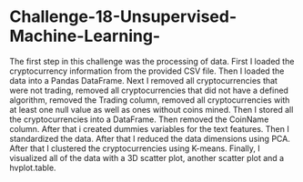 # Challenge-18-Unsupervised-Machine-Learning-
The first step in this challenge was the processing of data. First I loaded the cryptocurrency information from the provided CSV file. Then I loaded the data into a Pandas DataFrame. Next I removed all cryptocurrencies that were not trading, removed all cryptocurrencies that did not have a defined algorithm, removed the Trading column, removed all cryptocurrencies with at least one null value as well as ones without coins mined. Then I stored all the cryptocurrencies into a DataFrame. Then removed the CoinName column. After that i created dummies variables for the text features. Then I standardized the data. After that I reduced the data dimensions using PCA. After that I clustered the cryptocurrencies using K-means. Finally, I visualized all of the data with a 3D scatter plot, another scatter plot and a hvplot.table. 

